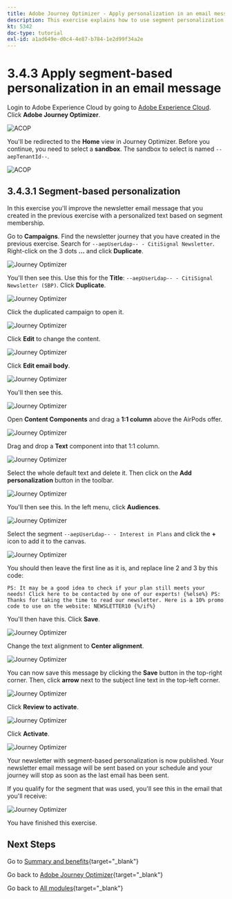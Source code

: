 ```yaml
---
title: Adobe Journey Optimizer - Apply personalization in an email message
description: This exercise explains how to use segment personalization within an email content
kt: 5342
doc-type: tutorial
exl-id: a1ad649e-d0c4-4e87-b784-1e2d99f34a2e
---
```

# 3.4.3 Apply segment-based personalization in an email message

Login to Adobe Experience Cloud by going to [Adobe Experience Cloud](https://experience.adobe.com). Click **Adobe Journey Optimizer**.

![ACOP](./../../../../modules/delivery-activation/ajo-b2c/ajob2c-1/images/acophome.png)

You'll be redirected to the **Home** view in Journey Optimizer. Before you continue, you need to select a **sandbox**. The sandbox to select is named ``--aepTenantId--``. 

![ACOP](./../../../../modules/delivery-activation/ajo-b2c/ajob2c-1/images/acoptriglp.png)

## 3.4.3.1 Segment-based personalization

In this exercise you'll improve the newsletter email message that you created in the previous exercise with a personalized text based on segment membership.

Go to **Campaigns**. Find the newsletter journey that you have created in the previous exercise. Search for `--aepUserLdap-- - CitiSignal Newsletter`. Right-click on the 3 dots **...** and click **Duplicate**.

![Journey Optimizer](./images/sbp1.png)

You'll then see this. Use this for the **Title**: `--aepUserLdap-- - CitiSignal Newsletter (SBP)`. Click **Duplicate**. 

![Journey Optimizer](./images/sbp2.png)

Click the duplicated campaign to open it.

![Journey Optimizer](./images/sbp3.png)

Click **Edit** to change the content.

![Journey Optimizer](./images/sbp3a.png)

Click **Edit email body**.

![Journey Optimizer](./images/sbp4.png)

You'll then see this.

![Journey Optimizer](./images/sbp5.png)

Open **Content Components** and drag a **1:1 column** above the AirPods offer. 

![Journey Optimizer](./images/sbp6.png)

Drag and drop a **Text** component into that 1:1 column.

![Journey Optimizer](./images/sbp6a.png)

Select the whole default text and delete it. Then click on the **Add personalization** button in the toolbar.

![Journey Optimizer](./images/sbp7.png)

You'll then see this. In the left menu, click **Audiences**.

![Journey Optimizer](./images/seg1.png)

Select the segment `--aepUserLdap-- - Interest in Plans` and click the **+** icon to add it to the canvas.

![Journey Optimizer](./images/seg3.png)

You should then leave the first line as it is, and replace line 2 and 3 by this code:

``
    PS: It may be a good idea to check if your plan still meets your needs! Click here to be contacted by one of our experts!
{%else%}
    PS: Thanks for taking the time to read our newsletter. Here is a 10% promo code to use on the website: NEWSLETTER10
{%/if%}
``

You'll then have this. Click **Save**.

![Journey Optimizer](./images/seg4.png)

Change the text alignment to **Center alignment**. 

![Journey Optimizer](./images/sbp9.png)

You can now save this message by clicking the **Save** button in the top-right corner. Then, click **arrow** next to the subject line text in the top-left corner.

![Journey Optimizer](./images/sbp9a.png)

Click **Review to activate**.

![Journey Optimizer](./images/oc79afff.png)

Click **Activate**.

![Journey Optimizer](./images/oc79bfff.png)

Your newsletter with segment-based personalization is now published. Your newsletter email message will be sent based on your schedule and your journey will stop as soon as the last email has been sent.

If you qualify for the segment that was used, you'll see this in the email that you'll receive:

![Journey Optimizer](./images/sbp20fff.png)

You have finished this exercise.

## Next Steps

Go to [Summary and benefits](./summary.md){target="_blank"}

Go back to [Adobe Journey Optimizer](journeyoptimizer.md){target="_blank"}

Go back to [All modules](./../../../../overview.md){target="_blank"}

